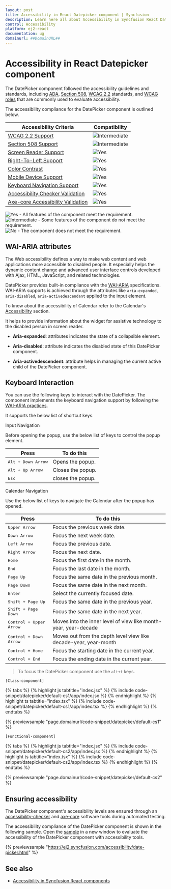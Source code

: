 ```yaml
---
layout: post
title: Accessibility in React Datepicker component | Syncfusion
description: Learn here all about Accessibility in Syncfusion React Datepicker component of Syncfusion Essential JS 2 and more.
control: Accessibility 
platform: ej2-react
documentation: ug
domainurl: ##DomainURL##
---
```


# Accessibility in React Datepicker component

The DatePicker component followed the accessibility guidelines and standards, including [ADA](https://www.ada.gov/), [Section 508](https://www.section508.gov/), [WCAG 2.2](https://www.w3.org/TR/WCAG22/) standards, and [WCAG roles](https://www.w3.org/TR/wai-aria/#roles) that are commonly used to evaluate accessibility.

The accessibility compliance for the DatePicker component is outlined below.

| Accessibility Criteria | Compatibility |
| -- | -- |
| [WCAG 2.2 Support](../common/accessibility#accessibility-standards) | <img src="https://cdn.syncfusion.com/content/images/landing-page/intermediate.png" alt="Intermediate"> |
| [Section 508 Support](../common/accessibility#accessibility-standards) | <img src="https://cdn.syncfusion.com/content/images/landing-page/intermediate.png" alt="Intermediate"> |
| [Screen Reader Support](../common/accessibility#screen-reader-support) | <img src="https://cdn.syncfusion.com/content/images/landing-page/yes.png" alt="Yes"> |
| [Right-To-Left Support](../common/accessibility#right-to-left-support) | <img src="https://cdn.syncfusion.com/content/images/landing-page/yes.png" alt="Yes"> |
| [Color Contrast](../common/accessibility#color-contrast) | <img src="https://cdn.syncfusion.com/content/images/landing-page/yes.png" alt="Yes"> |
| [Mobile Device Support](../common/accessibility#mobile-device-support) | <img src="https://cdn.syncfusion.com/content/images/landing-page/yes.png" alt="Yes"> |
| [Keyboard Navigation Support](../common/accessibility#keyboard-navigation-support) | <img src="https://cdn.syncfusion.com/content/images/landing-page/yes.png" alt="Yes"> |
| [Accessibility Checker Validation](../common/accessibility#ensuring-accessibility) | <img src="https://cdn.syncfusion.com/content/images/landing-page/yes.png" alt="Yes"> |
| [Axe-core Accessibility Validation](../common/accessibility#ensuring-accessibility) | <img src="https://cdn.syncfusion.com/content/images/landing-page/yes.png" alt="Yes"> |

<style>
    .post .post-content img {
        display: inline-block;
        margin: 0.5em 0;
    }
</style>
<div><img src="https://cdn.syncfusion.com/content/images/landing-page/yes.png" alt="Yes"> - All features of the component meet the requirement.</div>

<div><img src="https://cdn.syncfusion.com/content/images/landing-page/intermediate.png" alt="Intermediate"> - Some features of the component do not meet the requirement.</div>

<div><img src="https://cdn.syncfusion.com/content/images/landing-page/no.png" alt="No"> - The component does not meet the requirement.</div>

## WAI-ARIA attributes

The Web accessibility defines a way to make web content and web applications more accessible to disabled people. It especially helps the dynamic content change and advanced user interface controls developed with Ajax, HTML, JavaScript, and related technologies.

DatePicker provides built-in compliance with the [WAI-ARIA](https://www.w3.org/WAI/ARIA/apg/patterns/dialog-modal/examples/datepicker-dialog/) specifications. WAI-ARIA supports is achieved through the attributes like `aria-expanded`, `aria-disabled`, `aria-activedescendant`
applied to the input element.

To know about the accessibility of Calendar refer to the Calendar's [Accessibility](../calendar/accessibility/) section.

It helps to provide information about the widget for assistive technology to the disabled person in screen reader.

* **Aria-expanded**: attributes indicates the state of a collapsible element.

* **Aria-disabled**: attribute indicates the disabled state of this DatePicker component.

* **Aria-activedescendent**: attribute helps in managing the current active child of the DatePicker component.

## Keyboard Interaction

You can use the following keys to interact with the DatePicker. The component implements the keyboard navigation support by following the  [WAI-ARIA practices](http://www.w3.org/WAI/PF/aria-practices).

It supports the below list of shortcut keys.

Input Navigation

Before opening the popup, use the below list of keys to control the popup element.

| **Press** | **To do this** |
| --- | --- |
| <kbd>Alt +  Down Arrow</kbd> | Opens the popup. |
| <kbd>Alt +  Up Arrow</kbd> | Closes the popup.|
| <kbd>Esc</kbd> | closes the popup. |

Calendar Navigation

Use the below list of keys to navigate the Calendar after the popup has opened.

| **Press** | **To do this** |
| --- | --- |
| <kbd>Upper Arrow</kbd>  | Focus the previous week date. |
| <kbd>Down Arrow</kbd>  | Focus the next week date. |
| <kbd>Left Arrow</kbd>  | Focus the previous date. |
| <kbd>Right Arrow</kbd>  | Focus the next date. |
| <kbd>Home</kbd>  | Focus the first date in the month. |
| <kbd>End</kbd>  | Focus the last date in the month. |
| <kbd>Page Up</kbd>  | Focus the same date in the previous month. |
| <kbd>Page Down</kbd>  | Focus the same date in the next month. |
| <kbd>Enter</kbd>  | Select the currently focused date. |
| <kbd>Shift + Page Up</kbd>  | Focus the same date in the previous year. |
| <kbd>Shift + Page Down</kbd>  | Focus the same date in the next year. |
| <kbd>Control + Upper Arrow</kbd>  | Moves into the inner level of view like month-year, year-decade |
| <kbd>Control + Down Arrow</kbd>  | Moves out from the depth level view like decade-year, year-month |
| <kbd>Control + Home</kbd>  | Focus the starting date in the current year. |
| <kbd>Control + End</kbd>  | Focus the ending date in the current year. |

> To focus the DatePicker component use the `alt+t` keys.

`[Class-component]`

{% tabs %}
{% highlight js tabtitle="index.jsx" %}
{% include code-snippet/datepicker/default-cs1/app/index.jsx %}
{% endhighlight %}
{% highlight ts tabtitle="index.tsx" %}
{% include code-snippet/datepicker/default-cs1/app/index.tsx %}
{% endhighlight %}
{% endtabs %}

 {% previewsample "page.domainurl/code-snippet/datepicker/default-cs1" %}

`[Functional-component]`

{% tabs %}
{% highlight js tabtitle="index.jsx" %}
{% include code-snippet/datepicker/default-cs2/app/index.jsx %}
{% endhighlight %}
{% highlight ts tabtitle="index.tsx" %}
{% include code-snippet/datepicker/default-cs2/app/index.tsx %}
{% endhighlight %}
{% endtabs %}

 {% previewsample "page.domainurl/code-snippet/datepicker/default-cs2" %}

## Ensuring accessibility

The DatePicker component's accessibility levels are ensured through an [accessibility-checker](https://www.npmjs.com/package/accessibility-checker) and [axe-core](https://www.npmjs.com/package/axe-core) software tools during automated testing.

The accessibility compliance of the DatePicker component is shown in the following sample. Open the [sample](https://ej2.syncfusion.com/accessibility/date-picker.html) in a new window to evaluate the accessibility of the DatePicker component with accessibility tools.

{% previewsample "https://ej2.syncfusion.com/accessibility/date-picker.html" %}

## See also

* [Accessibility in Syncfusion React components](../common/accessibility)
